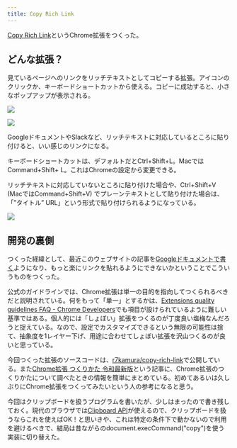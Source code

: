 ```yaml
---
title: Copy Rich Link
---
```

[Copy Rich Link](https://chrome.google.com/webstore/detail/copy-rich-link/hikiamlgpdcabppakpmemaofmkgknpea)というChrome拡張をつくった。

どんな拡張？
------

見ているページへのリンクをリッチテキストとしてコピーする拡張。アイコンのクリックか、キーボードショートカットから使える。コピーに成功すると、小さなポップアップが表示される。

![](https://lh3.googleusercontent.com/docs/ADP-6oEC4qnWKIULzLamy_eUrFATaOktQt-iHzYy8jmObMpKrMvi0O87405ywCVUZG_LX3UoF7Nmr3ju3Ub4-BTKNfLqg110HgLAPa0lb9jlIvPLWj1IoEbqJLXaz9zUHRkAF8ijsdFc310u3nbop8TGMCT0FNSPUNf-NN54WFNP0E1yp6XC_8rmaqEkjSy-syN-0nbfb8YUG3momPeK-bBJVo3mn0ixwamkSJYoxzyOqPvFoZosYqM3yctESb4CoEr79QEDavmWn_gcQsgxb-npkyunMrb-9vSJzULr-ZNCju4mqO3z7NCSiJBWqMGi8P783p8E7RzSvarJK5dCuNWhNmRiYiRgR1UkKtCZkP6YOvOaljkbSH93_mLjUbtkOJzGWvzigUUUgiq47a7s0AIIbuAYHGiMnI4RD_4Zjz_J7zrk1UFGwN7F7p--ljAWAqIQlF-ACfzWA6dTmFw3WapiaSYX0ilU_i85feE_8-Zm4HDu_y60r18pdMNA5tVTmHuCsjSj0BrYxPZWWiRz8grph63jfSf7l0hKr0h8Om6WXaFftdjoqHwXb7A7nS92vMylIMI7pkQXrCsOf6ssRujxoFs0QigYeu22KrO5ItVMZXy_aiOt9xZTmMhWo7WW1M3k9TGHqOA4nmDu59FxEs9iPU9DmDR77i7-Kl9g2zvGfQoyoo2lzL7jOggg45-jEGmQkTYP9RwDrUBwTXnICDWQk3yj9U9-m70WpXXcYbXh0yj9UH2EjBUWgqwcOV_qHqwbdNhMHJ7A3_3tVtuzUQLxUUn-evv7rReSPRHV0ZlIL13CeGXxEC6L3JbhcbOQ2dzcfpGy-_RavyPoiwuf6NHmt_h_Wxfl7fna0B4GndXKPsQRbcaHv2PydGUdya1cbkwePbnnaRF7XYdnydXcG8DKn7lgjLfmZ0pKjdla3skLbSZ8E8jlNaWhgC8xGISCGkNnfcNGROGa9lYAADeobXYtWNn3L0O_TOVV1aDq8Uzvq50X-dDYtgNvHN5oxlBCWHbellsBRmeb9rM7Xv7WfUUI5CAp8_VTNxFVo5XitXdgBaFHRlDPibQwzpSduPMBcZEGdaOjk3rhBsoiRt5CsBMqE0CmF4dXzklMwP2RF-f4qG3ey8qH7Scv4Tlrr1Gj_1JhMZNtS_VF5JobJoEVT7An0ThUDSrIJq02m87CyQ2ETXW8RPkRR7XaqW8YWKRe_kE_jV1YuIZFZLYGtaBrsHwFAvsquBfyYtiNc_wtLS6n3HEO8MnX)

![](https://lh3.googleusercontent.com/docs/ADP-6oHLx1M4TFvuhOmnc8pJNoDekw6GdLmTYj3Qz_gZKcYSb0H__h8gitoO2U3nKHm-W7v8TmktLjCjdjk-mVbCp40wtn0zBhQq6wSSWknB9gQF0vdwxfWquvCx_vHVLXEusl9Bb-2vXjI7OaRD2nLuKjcnFKsKpdnAsw0DmThyekGaY5yJd6X6-T5i3JRPt3odXlP1T2dKplA0aeUqQYWSowuujrGojnMOMXoxn0oVbiinrgFvOoXlVqLpFrxSGmAy07VpEroCUWlM8x1r0cUUUXF6InRU9JVwB1lTKNF1IoJ5RYhCkl_Ff68yLwpo5H69_hUgZeGCfpIRiXWlI3g3FKXvhuDwVG3jJ-fNxdCf8ArybUo8y8uuNIr6pHUCMSTBQyHsfJ9LswAtTzqjeKpoOaUxIfRTKqwyq4lnymYzsFCpstv0YOZndD6wkcjJ06_AeadJ4MaUl4zj6E03bjHeOVLaKrOE52TZ0CNOLxAq2APngcuweTdYkWZ_wruAQR_jJWvZX8nt1k8XNco55yY1djXX8gu5HjSAlWgBvnM4R4WaFdDAoaon3IoGoaUGi4NJz2EOuH6LJaG5ALQRHAL-l8BeketIiisG1ifvFlbgR12ai11TWPdAPaNZ-FW_EdNZqRyMTq1n4J9BqADIBO8fAGR7Mozu-fGtKSGkIj8Wu_DPQKcjqFLFr2H74HU2PyiOusIUUrsIPJVPd-PjKb2kci5X3lTkWs75vWDcsBD1Ra4QVM0Z-dkEbuTJm8hBZpgYFFJLzR9XLdJImFCdEdk2vgOzH2bcy6G0oZevCBT1MRHrPMf051Lui00Au0UOZ_H9a-dS6k4g_7rT2mScsHp_hSkXByIL8VWvH4Zkv30fluVUGp1YrjBjzfaDxEffwUxIjefuEMrbqrnq-TNibHKusrLsaR9cdq49BPX6669KNH7oUubw8-FP_bcwIBHtvSBOI_9YxyjuB51nuO_w3C5Fysk54UmpFXLDkqKff8bhZQ2JRHdDPPezTqelX3Y3LVzxoutHSWFUCyH7TwHpOztZSOZt24Br0MjF7e6MqkP9v_TfZKALhMUYsiUQZ2WZLwnG5BHuchnKGovkiUZw66nq_hIjJFeDjKn3BhHQvuvPAdaV2h2lb5p7uNh4oXjRdFrvgx9OhbyWIkeJSy8aXWniNWOVunEaWjL1SNctu34nwndJEvG2mQHzMagpfU6UfJrzkyp34-Xyg9QlBz3tzrm1ACYrOtW5hIh66NRNh4dtZBfMjUWq)

GoogleドキュメントやSlackなど、リッチテキストに対応しているところに貼り付けると、いい感じのリンクになる。

キーボードショートカットは、デフォルトだとCtrl+Shift+L。MacではCommand+Shift+ L。これはChromeの設定から変更できる。

リッチテキストに対応していないところに貼り付けた場合や、Ctrl+Shift+V (MacではCommand+Shift+V) でプレーンテキストとして貼り付けた場合は、「”タイトル” URL」という形式で貼り付けられるようになっている。

![](https://lh3.googleusercontent.com/docs/ADP-6oFL6F_nS17Ea_uttfVaQrKA-Pe2XtBB9wb5ZdzUD4cwCmYAJLv2ZtjD0iPNlz8FB5IT-PLnN57pJmSAsUnH7eXAPH5A59l6eFxqC7HZAy1F5EMs_WweLkbmUHdp02jl8TL6L8u5xhacDBKAzDIuMWtlT5HLZ7QHkcI44YDMJk1z8f4x0-YPO_JqcNY_AqeO8pTfOC4k2iSyK1puZ1slxWPkd1JvXhx7n8CHuvvjJxNCwJP7vvsWK6D-V-EwnvWzgbDrFwNssSXsucXzDJ5TGRutnKNaPjOW_6IHY9ixH_EpGnUZlREYTn3rV7fPmtNE_A0MaS8Qb9TT6DjpfYhQ-Dto95IHQxEPVc3XUgu417cLPQiA20cMIBZRr40D97vslhKnCv9gXXFNrYsg6OvP5S81GjN8Lkc4WlANLE9SE66VMXtyw2aES-Uds9BGE2RHpK2NjOAXSAt7tO-CLFimmnx4fwUM317ECrjLntUmkpf8HjmYu0XBwahDjdxZsvwMhx89TbSFzuDijaB5-jD8K3RfgIQIrdFoc6CqF0IB0R11sRs8EJmiFFws4o-ukOwoOqF_BfUgZbyekYK7d20bBrvcEKmwHwR0jaTjo12xa9EKVqqYDlzC49VSwS5ScGSi6rxoDxy80LMY9vIZXxfjNb0MAq_PCHxrrNVkxBuSg0Sb-oQrslR86NKANkIW9fAT7mnCtAl4E9NnoFFnprGLgXqzG10EQGEnXmOa8MJ4mSPHal7yMUSEU0EbzIzFo7d0reP7AeQVMc1Vk64lsLXDK-LatvoYkJZpeu-s0xuQRkPOetbeiKbDp-8d9KW-eHB3apVQDE2WWS0q0K0knPj5GJXWdk9JRR457GPvJEY9cB5TApGeSik-i7Qt-9IgBx8RG-8ZDy20zhxN72b-dSpC2CGiFwzPF-FOA_wghlOpWM3HV6zV8DEOpUMcnrUYS__TGu6KXYkNIWah8rCCujNCk2qPSlps-ZN-S0lkdNxCjLx5s687hqjuLarZjbxCARMIkoh3c2UpDIP-eWofrsinNAAyTTUFxNqeKGRDRAdcFsthkvaV9aJQJLJYhEBqDCspN0IPgc6RP8I-L5m2IJz3brEJZlaOdcFko-LRjfxJQkXcGTDG8AOmsJzxKOWzh4RFKG5S-S7lXR8erZD3DRubNmHouX0ClNiZ6vvbVlm2VTqgh4yMQjPh-x266ufIQJzUaYGwQQo6d_meIygomysmbp5hUR9rZFBDXSQBpD2GczKlC05a)

開発の裏側
-----

つくった経緯として、最近このウェブサイトの記事を[Googleドキュメントで書く](https://r7kamura.com/articles/2022-05-04-diary)ようになり、もっと楽にリンクを貼れるようにできないかということでこういうものをつくった。

公式のガイドラインでは、Chrome拡張は単一の目的を指向してつくられるべきだと説明されている。何をもって「単一」とするかは、[Extensions quality guidelines FAQ - Chrome Developers](https://developer.chrome.com/docs/extensions/mv3/single_purpose/#one)でも項目が設けられているように難しい基準ではある。個人的には「しょぼい」拡張をつくるのが丁度良い塩梅なんだろうと捉えている。なので、設定でカスタマイズできるという無限の可能性は捨て、抽象度を1レイヤー下げ、用途に合わせてしょぼい拡張を沢山つくるのが良いと思っている。

今回つくった拡張のソースコードは、[r7kamura/copy-rich-link](https://github.com/r7kamura/copy-rich-link)で公開している。また[Chrome拡張 つくりかた 令和最新版](https://r7kamura.com/articles/2022-05-07-chrome-extension-dev-2022)という記事に、Chrome拡張のつくりかたについて調べたときの情報を簡単にまとめている。初めてあるいは久しぶりにChrome拡張をつくってみたいという人の参考になると思う。

今回はクリップボードを扱うプログラムを書いたが、少しはまったので書き残しておく。現代のブラウザでは[Clipboard API](https://developer.mozilla.org/ja/docs/Web/API/Clipboard)が使えるので、クリップボードを扱うならこれを使えばOK！と思いきや、これは特定の条件下で動かないので利用を避けるべきで、結局は昔ながらのdocument.execCommand("copy")を使う実装に切り替えた。
